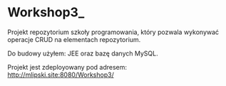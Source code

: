 # Workshop3_

Projekt repozytorium szkoły programowania, który pozwala wykonywać operacje CRUD na elementach repozytorium.

Do budowy użyłem: JEE oraz bazę danych MySQL.

Projekt jest zdeployowany pod adresem: http://mlipski.site:8080/Workshop3/
